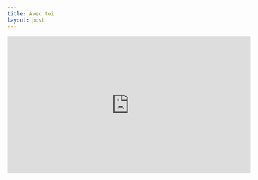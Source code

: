 ```yaml
---
title: Avec toi
layout: post
---
```

<iframe width="560" height="315" src="https://www.youtube.com/embed/13lbUcTpjVI?si=wT6CRBfXwFvRha0S" title="Clip Avec toi de Arnold musique" frameborder="0" allow="accelerometer; clipboard-write; encrypted-media; gyroscope; picture-in-picture; web-share" referrerpolicy="strict-origin-when-cross-origin" allowfullscreen></iframe>
